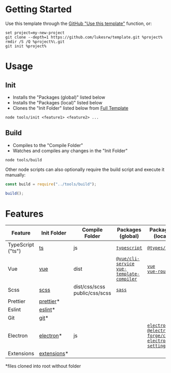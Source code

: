 # Getting Started

Use this template through the [GitHub "Use this template"](https://github.com/lukesrw/template/generate) function, or:

```
set project=my-new-project
git clone --depth=1 https://github.com/lukesrw/template.git %project%
rmdir /S /Q %project%\.git
git init %project%

```

# Usage

## Init

-   Installs the "Packages (global)" listed below
-   Installs the "Packages (local)" listed below
-   Clones the "Init Folder" listed below from [Full Template](https://github.com/lukesrw/full-template)

```
node tools/init <feature1> <feature2> ...
```

## Build

-   Compiles to the "Compile Folder"
-   Watches and compiles any changes in the "Init Folder"

```
node tools/build
```

Other node scripts can also optionally require the build script and execute it manually:

```js
const build = require("../tools/build");

build();
```

# Features

| Feature           | Init Folder                                                                                | Compile Folder                    | Packages (global)                                                                                                                                       | Packages (local)                                                                                                                                                                                               |
| ----------------- | ------------------------------------------------------------------------------------------ | --------------------------------- | ------------------------------------------------------------------------------------------------------------------------------------------------------- | -------------------------------------------------------------------------------------------------------------------------------------------------------------------------------------------------------------- |
| TypeScript ("ts") | [ts](https://github.com/lukesrw/full-template/tree/master/blueprints/ts)                   | js                                | [`typescript`](https://www.npmjs.com/package/typescript)                                                                                                | [`@types/node`](https://www.npmjs.com/package/@types/node)                                                                                                                                                     |
| Vue               | [vue](https://github.com/lukesrw/full-template/tree/master/blueprints/vue)                 | dist                              | [`@vue/cli-service`](https://www.npmjs.com/package/@vue/cli-service)<br/>[`vue-template-compiler`](https://www.npmjs.com/package/vue-template-compiler) | [`vue`](https://www.npmjs.com/package/vue)<br/>[`vue-router`](https://www.npmjs.com/package/vue-router)                                                                                                        |
| Scss              | [scss](https://github.com/lukesrw/full-template/tree/master/blueprints/scss)               | dist/css/scss<br/>public/css/scss | [`sass`](https://www.npmjs.com/package/sass)                                                                                                            |                                                                                                                                                                                                                |
| Prettier          | [prettier](https://github.com/lukesrw/full-template/tree/master/blueprints/prettier)\*     |                                   |                                                                                                                                                         |                                                                                                                                                                                                                |
| Eslint            | [eslint](https://github.com/lukesrw/full-template/tree/master/blueprints/eslint)\*         |                                   |                                                                                                                                                         |                                                                                                                                                                                                                |
| Git               | [git](https://github.com/lukesrw/full-template/tree/master/blueprints/git)\*               |                                   |                                                                                                                                                         |
| Electron          | [electron](https://github.com/lukesrw/full-template/tree/master/blueprints/electron)\*     | js                                |                                                                                                                                                         | [`electron`](https://www.npmjs.com/package/electron)<br/>[`@electron-forge/cli`](https://www.npmjs.com/package/@electron-forge/cli)<br/>[`electron-settings`](https://www.npmjs.com/package/electron-settings) |
| Extensions        | [extensions](https://github.com/lukesrw/full-template/tree/master/blueprints/extensions)\* |

\*files cloned into root without folder
